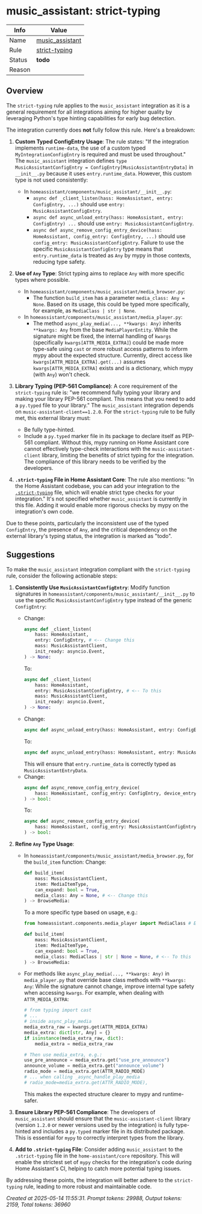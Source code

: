 # music_assistant: strict-typing

| Info   | Value                                                                    |
|--------|--------------------------------------------------------------------------|
| Name   | [music_assistant](https://www.home-assistant.io/integrations/music_assistant/) |
| Rule   | [strict-typing](https://developers.home-assistant.io/docs/core/integration-quality-scale/rules/strict-typing)                                                     |
| Status | **todo**                                                                 |
| Reason |                                                                          |

## Overview

The `strict-typing` rule applies to the `music_assistant` integration as it is a general requirement for all integrations aiming for higher quality by leveraging Python's type hinting capabilities for early bug detection.

The integration currently does **not** fully follow this rule. Here's a breakdown:

1.  **Custom Typed ConfigEntry Usage**:
    The rule states: "If the integration implements `runtime-data`, the use of a custom typed `MyIntegrationConfigEntry` is required and must be used throughout."
    The `music_assistant` integration defines `type MusicAssistantConfigEntry = ConfigEntry[MusicAssistantEntryData]` in `__init__.py` because it uses `entry.runtime_data`.
    However, this custom type is not used consistently:
    *   In `homeassistant/components/music_assistant/__init__.py`:
        *   `async def _client_listen(hass: HomeAssistant, entry: ConfigEntry, ...)` should use `entry: MusicAssistantConfigEntry`.
        *   `async def async_unload_entry(hass: HomeAssistant, entry: ConfigEntry) ...` should use `entry: MusicAssistantConfigEntry`.
        *   `async def async_remove_config_entry_device(hass: HomeAssistant, config_entry: ConfigEntry, ...)` should use `config_entry: MusicAssistantConfigEntry`.
    Failure to use the specific `MusicAssistantConfigEntry` type means that `entry.runtime_data` is treated as `Any` by mypy in those contexts, reducing type safety.

2.  **Use of `Any` Type**:
    Strict typing aims to replace `Any` with more specific types where possible.
    *   In `homeassistant/components/music_assistant/media_browser.py`:
        *   The function `build_item` has a parameter `media_class: Any = None`. Based on its usage, this could be typed more specifically, for example, as `MediaClass | str | None`.
    *   In `homeassistant/components/music_assistant/media_player.py`:
        *   The method `async_play_media(..., **kwargs: Any)` inherits `**kwargs: Any` from the base `MediaPlayerEntity`. While the signature might be fixed, the internal handling of `kwargs` (specifically `kwargs[ATTR_MEDIA_EXTRA]`) could be made more type-safe using `cast` or more robust access patterns to inform mypy about the expected structure. Currently, direct access like `kwargs[ATTR_MEDIA_EXTRA].get(...)` assumes `kwargs[ATTR_MEDIA_EXTRA]` exists and is a dictionary, which mypy (with `Any`) won't check.

3.  **Library Typing (PEP-561 Compliance)**:
    A core requirement of the `strict-typing` rule is: "we recommend fully typing your library and making your library PEP-561 compliant. This means that you need to add a `py.typed` file to your library."
    The `music_assistant` integration depends on `music-assistant-client==1.2.0`. For the `strict-typing` rule to be fully met, this external library must:
    *   Be fully type-hinted.
    *   Include a `py.typed` marker file in its package to declare itself as PEP-561 compliant.
    Without this, mypy running on Home Assistant core cannot effectively type-check interactions with the `music-assistant-client` library, limiting the benefits of strict typing for the integration. The compliance of this library needs to be verified by the developers.

4.  **`.strict-typing` File in Home Assistant Core**:
    The rule also mentions: "In the Home Assistant codebase, you can add your integration to the [`.strict-typing`](https://github.com/home-assistant/core/blob/dev/.strict-typing) file, which will enable strict type checks for your integration."
    It's not specified whether `music_assistant` is currently in this file. Adding it would enable more rigorous checks by mypy on the integration's own code.

Due to these points, particularly the inconsistent use of the typed `ConfigEntry`, the presence of `Any`, and the critical dependency on the external library's typing status, the integration is marked as "todo".

## Suggestions

To make the `music_assistant` integration compliant with the `strict-typing` rule, consider the following actionable steps:

1.  **Consistently Use `MusicAssistantConfigEntry`**:
    Modify function signatures in `homeassistant/components/music_assistant/__init__.py` to use the specific `MusicAssistantConfigEntry` type instead of the generic `ConfigEntry`:
    *   Change:
        ```python
        async def _client_listen(
            hass: HomeAssistant,
            entry: ConfigEntry, # <-- Change this
            mass: MusicAssistantClient,
            init_ready: asyncio.Event,
        ) -> None:
        ```
        To:
        ```python
        async def _client_listen(
            hass: HomeAssistant,
            entry: MusicAssistantConfigEntry, # <-- To this
            mass: MusicAssistantClient,
            init_ready: asyncio.Event,
        ) -> None:
        ```
    *   Change:
        ```python
        async def async_unload_entry(hass: HomeAssistant, entry: ConfigEntry) -> bool: # <-- Change this
        ```
        To:
        ```python
        async def async_unload_entry(hass: HomeAssistant, entry: MusicAssistantConfigEntry) -> bool: # <-- To this
        ```
        This will ensure that `entry.runtime_data` is correctly typed as `MusicAssistantEntryData`.
    *   Change:
        ```python
        async def async_remove_config_entry_device(
            hass: HomeAssistant, config_entry: ConfigEntry, device_entry: dr.DeviceEntry # <-- Change this
        ) -> bool:
        ```
        To:
        ```python
        async def async_remove_config_entry_device(
            hass: HomeAssistant, config_entry: MusicAssistantConfigEntry, device_entry: dr.DeviceEntry # <-- To this
        ) -> bool:
        ```

2.  **Refine `Any` Type Usage**:
    *   In `homeassistant/components/music_assistant/media_browser.py`, for the `build_item` function:
        Change:
        ```python
        def build_item(
            mass: MusicAssistantClient,
            item: MediaItemType,
            can_expand: bool = True,
            media_class: Any = None, # <-- Change this
        ) -> BrowseMedia:
        ```
        To a more specific type based on usage, e.g.:
        ```python
        from homeassistant.components.media_player import MediaClass # Ensure import

        def build_item(
            mass: MusicAssistantClient,
            item: MediaItemType,
            can_expand: bool = True,
            media_class: MediaClass | str | None = None, # <-- To this
        ) -> BrowseMedia:
        ```
    *   For methods like `async_play_media(..., **kwargs: Any)` in `media_player.py` that override base class methods with `**kwargs: Any`:
        While the signature cannot change, improve internal type safety when accessing `kwargs`. For example, when dealing with `ATTR_MEDIA_EXTRA`:
        ```python
        # from typing import cast
        # ...
        # inside async_play_media
        media_extra_raw = kwargs.get(ATTR_MEDIA_EXTRA)
        media_extra: dict[str, Any] = {}
        if isinstance(media_extra_raw, dict):
            media_extra = media_extra_raw
        
        # Then use media_extra, e.g.:
        use_pre_announce = media_extra.get("use_pre_announce")
        announce_volume = media_extra.get("announce_volume")
        radio_mode = media_extra.get(ATTR_RADIO_MODE) 
        # ... when calling _async_handle_play_media
        # radio_mode=media_extra.get(ATTR_RADIO_MODE),
        ```
        This makes the expected structure clearer to mypy and runtime-safer.

3.  **Ensure Library PEP-561 Compliance**:
    The developers of `music_assistant` should ensure that the `music-assistant-client` library (version `1.2.0` or newer versions used by the integration) is fully type-hinted and includes a `py.typed` marker file in its distributed package. This is essential for `mypy` to correctly interpret types from the library.

4.  **Add to `.strict-typing` File**:
    Consider adding `music_assistant` to the `.strict-typing` file in the `home-assistant/core` repository. This will enable the strictest set of `mypy` checks for the integration's code during Home Assistant's CI, helping to catch more potential typing issues.

By addressing these points, the integration will better adhere to the `strict-typing` rule, leading to more robust and maintainable code.

_Created at 2025-05-14 11:55:31. Prompt tokens: 29988, Output tokens: 2159, Total tokens: 36960_
